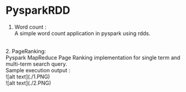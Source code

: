 # PysparkRDD <br/>

1. Word count : <br/>
A simple word count application in pyspark using rdds.<br/>
<br/>
2. PageRanking:<br/>
Pyspark MapReduce Page Ranking implementation for single term and multi-term search query. <br/>
Sample execution output : <br/>
![alt text](./1.PNG)<br/>
![alt text](./2.PNG)<br/>


